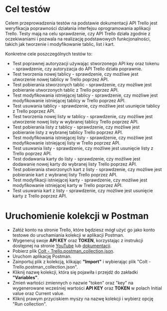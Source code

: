 # Cel testów

Celem przeprowadzenia testów na podstawie dokumentacji API Trello jest weryfikacja poprawności działania interfejsu oprogramowania aplikacji Trello. Testy mają na celu sprawdzenie, czy API Trello działa zgodnie z oczekiwaniami i pozwala na realizację podstawowych funkcjonalności, takich jak tworzenie i modyfikowanie tablic, list i kart.

Konkretne cele poszczególnych testów to:

* Test poprawnej autoryzacji używając stworzonego API key oraz tokenu - sprawdzenie, czy autoryzacja do API Trello działa poprawnie.
* Test tworzenia nowej tablicy - sprawdzenie, czy możliwe jest utworzenie nowej tablicy w Trello poprzez API.
* Test pobierania stworzonych tablic - sprawdzenie, czy możliwe jest pobieranie utworzonych tablic z Trello poprzez API.
* Test modyfikowania istniejącej tablicy - sprawdzenie, czy możliwe jest modyfikowanie istniejącej tablicy w Trello poprzez API.
* Test usuwania tablicy - sprawdzenie, czy możliwe jest usunięcie tablicy z Trello poprzez API.
* Test tworzenia nowej listy w tablicy - sprawdzenie, czy możliwe jest utworzenie nowej listy w wybranej tablicy Trello poprzez API.
* Test pobierania listy z tablicy - sprawdzenie, czy możliwe jest pobieranie listy z wybranej tablicy Trello poprzez API.
* Test modyfikowania istniejącej listy - sprawdzenie, czy możliwe jest modyfikowanie istniejącej listy w Trello poprzez API.
* Test usuwania listy - sprawdzenie, czy możliwe jest usunięcie listy z Trello poprzez API.
* Test dodawania karty do listy - sprawdzenie, czy możliwe jest dodawanie nowej karty do wybranej listy Trello poprzez API.
* Test pobierania stworzonych kart z listy - sprawdzenie, czy możliwe jest pobieranie kart z wybranej listy Trello poprzez API.
* Test modyfikacji istniejącej karty - sprawdzenie, czy możliwe jest modyfikowanie istniejącej karty w Trello poprzez API.
* Test usuwania kart z listy - sprawdzenie, czy możliwe jest usunięcie karty z Trello poprzez API.

# Uruchomienie kolekcji w Postman

* Załóż konto na stronie Trello, które będziesz mógł użyć go jako konto testowe do uruchamiania kolekcji w aplikacji Postman.
* Wygeneruj swoje **API KEY** oraz **TOKEN**, korzystając z instrukcji dostępnej na stronie [YouTube](https://www.youtube.com/watch?v=ndLSAD3StH8) lub [dokumentacji](https://developer.atlassian.com/cloud/trello/guides/rest-api/authorization/).
* Pobierz plik [Colt - Trello.postman_collection.json](https://github.com/mruszczyk29/TrelloApi/blob/main/Colt%20-%20Trello.postman_collection.json).
* Uruchom aplikację Postman.
* Zainportuj plik z kolekcją, klikając **"Import"** i wybierając plik "Colt - Trello.postman_collection.json".
* Kliknij nazwę kolekcji, która się pojawiła i przejdź do zakładki **"Variables"**.
* Zmień wartości zmiennych o nazwie "token" oraz "key" na wygenerowane wcześniej wartości **API KEY** oraz **TOKEN** w polach Initial value oraz Current value.
* Kliknij prawym przyciskiem myszy na nazwę kolekcji i wybierz opcję "Run collection".
